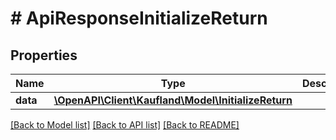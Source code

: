 # # ApiResponseInitializeReturn

## Properties

Name | Type | Description | Notes
------------ | ------------- | ------------- | -------------
**data** | [**\OpenAPI\Client\Kaufland\Model\InitializeReturn**](InitializeReturn.md) |  |

[[Back to Model list]](../../README.md#models) [[Back to API list]](../../README.md#endpoints) [[Back to README]](../../README.md)
